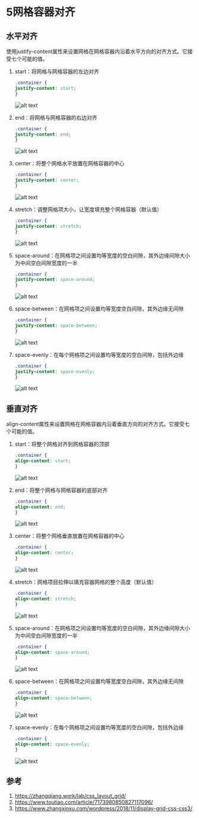 # 5网格容器对齐


## 水平对齐

使用justify-content属性来设置网格在网格容器内沿着水平方向的对齐方式。它接受七个可能的值。


1. start：将网格与网格容器的左边对齐

    ```css
    .container {
    justify-content: start;
    }
    ```

    ![alt text](5网格容器对齐/1.png)

2. end：将网格与网格容器的右边对齐

    ```css
    .container {
    justify-content: end;
    }
    ```

    ![alt text](5网格容器对齐/2.png)

3. center：将整个网格水平放置在网格容器的中心


    ```css
    .container {
    justify-content: center;
    }
    ```

    ![alt text](5网格容器对齐/3.png)

4. stretch：调整网格项大小，让宽度填充整个网格容器（默认值）

    ```css
    .container {
    justify-content: stretch;
    }
    ```

    ![alt text](5网格容器对齐/4.png)

5. space-around：在网格项之间设置均等宽度的空白间隙，其外边缘间隙大小为中间空白间隙宽度的一半

    ```css
    .container {
    justify-content: space-around;
    }
    ```

    ![alt text](5网格容器对齐/5.png)

6. space-between：在网格项之间设置均等宽度空白间隙，其外边缘无间隙


    ```css
    .container {
    justify-content: space-between;
    }
    ```

    ![alt text](5网格容器对齐/6.png)

7. space-evenly：在每个网格项之间设置均等宽度的空白间隙，包括外边缘

    ```css
    .container {
    justify-content: space-evenly;
    }
    ```

    ![alt text](5网格容器对齐/7.png)


## 垂直对齐


align-content属性来设置网格在网格容器内沿着垂直方向的对齐方式。它接受七个可能的值。

1. start：将整个网格对齐到网格容器的顶部

    ```css
    .container {
    align-content: start;
    }
    ```

    ![alt text](5网格容器对齐/8.png)

2. end：将整个网格与网格容器的底部对齐

    ```css
    .container {
    align-content: end;
    }
    ```

    ![alt text](5网格容器对齐/9.png)

3. center：将整个网格垂直放置在网格容器的中心

    ```css
    .container {
    align-content: center;
    }
    ```

    ![alt text](5网格容器对齐/10.png)

4. stretch：网格项目拉伸以填充容器网格的整个高度（默认值）

    ```css
    .container {
    align-content: stretch;
    }
    ```

    ![alt text](5网格容器对齐/11.png)

5. space-around：在网格项之间设置均等宽度的空白间隙，其外边缘间隙大小为中间空白间隙宽度的一半

    ```css
    .container {
    align-content: space-around;
    }
    ```
    
    ![alt text](5网格容器对齐/12.png)

6. space-between：在网格项之间设置均等宽度空白间隙，其外边缘无间隙

    ```css
    .container {
    align-content: space-between;
    }
    ```
    
    ![alt text](5网格容器对齐/13.png)

7. space-evenly：在每个网格项之间设置均等宽度的空白间隙，包括外边缘

    ```css
    .container {
    align-content: space-evenly;
    }
    ```
    
    ![alt text](5网格容器对齐/14.png)


## 参考
1. https://zhangqiang.work/lab/css_layout_grid/
2. https://www.toutiao.com/article/7173980850827117096/
3. https://www.zhangxinxu.com/wordpress/2018/11/display-grid-css-css3/
